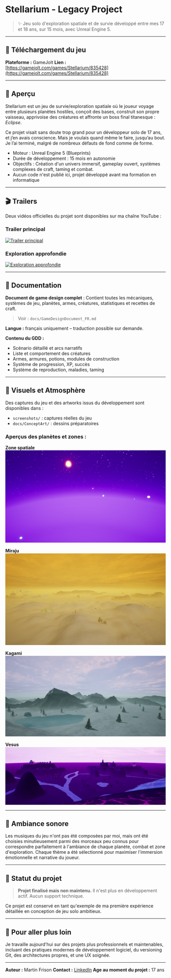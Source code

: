 # Stellarium - Legacy Project

> ✨ Jeu solo d'exploration spatiale et de survie développé entre mes 17 et 18 ans, sur 15 mois, avec Unreal Engine 5.

---

## 🔗 Téléchargement du jeu

**Plateforme :** GameJolt
**Lien :** [https://gamejolt.com/games/Stellarium/835428](https://gamejolt.com/games/Stellarium/835428)

---

## 🚀 Aperçu

Stellarium est un jeu de survie/exploration spatiale où le joueur voyage entre plusieurs planètes hostiles, conçoit des bases, construit son propre vaisseau, apprivoise des créatures et affronte un boss final titanesque : *Eclipse*.

Ce projet visait sans doute trop grand pour un développeur solo de 17 ans, et j’en avais conscience. Mais je voulais quand même le faire, jusqu’au bout. Je l’ai terminé, malgré de nombreux défauts de fond comme de forme.

* Moteur : Unreal Engine 5 (Blueprints)
* Durée de développement : 15 mois en autonomie
* Objectifs : Création d'un univers immersif, gameplay ouvert, systèmes complexes de craft, taming et combat.
* Aucun code n'est publié ici, projet développé avant ma formation en informatique

---

## 🎬 Trailers

Deux vidéos officielles du projet sont disponibles sur ma chaîne YouTube :

### Trailer principal

[![Trailer principal](https://img.youtube.com/vi/MUSmjwRVMMk/0.jpg)](https://www.youtube.com/watch?v=MUSmjwRVMMk)

### Exploration approfondie

[![Exploration approfondie](https://img.youtube.com/vi/tzOMF-6C9_c/0.jpg)](https://www.youtube.com/watch?v=tzOMF-6C9_c)

---

## 🏅 Documentation

**Document de game design complet** :
Contient toutes les mécaniques, systèmes de jeu, planètes, armes, créatures, statistiques et recettes de craft.

> Voir : `docs/GameDesignDocument_FR.md`

**Langue :** français uniquement – traduction possible sur demande.

**Contenu du GDD :**

* Scénario détaillé et arcs narratifs
* Liste et comportement des créatures
* Armes, armures, potions, modules de construction
* Système de progression, XP, succès
* Système de reproduction, maladies, taming

---

## 🎨 Visuels et Atmosphère

Des captures du jeu et des artworks issus du développement sont disponibles dans :

* `screenshots/` : captures réelles du jeu
* `docs/ConceptArt/` : dessins préparatoires

### Aperçus des planètes et zones :

**Zone spatiale**
![Zone spatiale](screenshots/Space_Zone.png)

**Miraju**
![Miraju](screenshots/Miraju.png)

**Kagami**
![Kagami](screenshots/Kagami.png)

**Vesus**
![Vesus](screenshots/Vesus.png)

---

## 🎵 Ambiance sonore

Les musiques du jeu n'ont pas été composées par moi, mais ont été choisies minutieusement parmi des morceaux peu connus pour correspondre parfaitement à l'ambiance de chaque planète, combat et zone d'exploration. Chaque thème a été sélectionné pour maximiser l'immersion émotionnelle et narrative du joueur.

---

## 📅 Statut du projet

> **Projet finalisé mais non maintenu.** Il n'est plus en développement actif. Aucun support technique.

Ce projet est conservé en tant qu'exemple de ma première expérience détaillée en conception de jeu solo ambitieux.

---

## 🚀 Pour aller plus loin

Je travaille aujourd'hui sur des projets plus professionnels et maintenables, incluant des pratiques modernes de développement logiciel, du versioning Git, des architectures propres, et une UX soignée.

---

**Auteur :** Martin Frison
**Contact :** [LinkedIn](https://www.linkedin.com/in/martin-frison-b85a4a331/)
**Age au moment du projet :** 17 ans
